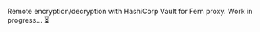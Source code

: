 <!--
SPDX-FileCopyrightText:  Copyright © 2022 The Fern Authors <team@fernproxy.io>
SPDX-License-Identifier: Apache-2.0
-->

Remote encryption/decryption with HashiCorp Vault for Fern proxy. Work in progress... ⏳
